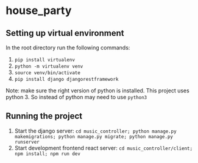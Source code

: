 # house_party

## Setting up virtual environment
In the root directory run the following commands:
1. `pip install virtualenv`
2. `python -m virtualenv venv`
3. `source venv/bin/activate`
4. `pip install django djangorestframework`

Note: make sure the right version of python is installed. This project uses python 3. So instead of python may need to use `python3`


## Running the project
1. Start the django server: `cd music_controller; python manage.py makemigrations; python manage.py migrate; python manage.py runserver`
2. Start development frontend react server: `cd music_controller/client; npm install; npm run dev`
